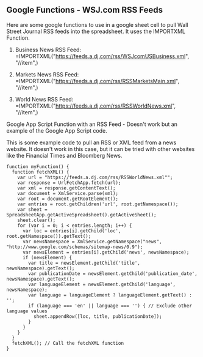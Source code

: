 
Google Functions - WSJ.com RSS Feeds
---

Here are some google functions to use in a google sheet cell to pull Wall Street Journal RSS feeds into the spreadsheet. It uses the IMPORTXML Function.

1. Business News RSS Feed:  =IMPORTXML("https://feeds.a.dj.com/rss/WSJcomUSBusiness.xml", "//item",)

2. Markets News RSS Feed: =IMPORTXML("https://feeds.a.dj.com/rss/RSSMarketsMain.xml", "//item",)

3. World News RSS Feed: =IMPORTXML("https://feeds.a.dj.com/rss/RSSWorldNews.xml", "//item",)


Google App Script Function with an RSS Feed - Doesn't work but an example of the Google App Script code. 

This is some example code to pull an RSS or XML feed from a news website. It doesn't work in this case, but it can be tried with other websites like the Financial Times and Bloomberg News.


    function myFunction() {
      function fetchXML() {
        var url = "https://feeds.a.dj.com/rss/RSSWorldNews.xml"";
        var response = UrlFetchApp.fetch(url);
        var xml = response.getContentText();
        var document = XmlService.parse(xml);
        var root = document.getRootElement();
        var entries = root.getChildren('url', root.getNamespace());
        var sheet = SpreadsheetApp.getActiveSpreadsheet().getActiveSheet();
        sheet.clear();
        for (var i = 0; i < entries.length; i++) {
          var loc = entries[i].getChild('loc', root.getNamespace()).getText();
          var newsNamespace = XmlService.getNamespace("news", "http://www.google.com/schemas/sitemap-news/0.9");
          var newsElement = entries[i].getChild('news', newsNamespace);
          if (newsElement) {
            var title = newsElement.getChild('title', newsNamespace).getText();
            var publicationDate = newsElement.getChild('publication_date', newsNamespace).getText();
            var languageElement = newsElement.getChild('language', newsNamespace);
            var language = languageElement ? languageElement.getText() : '';
            if (language === 'en' || language === '') { // Exclude other language values
              sheet.appendRow([loc, title, publicationDate]);
            }
          }
        }
      }
      fetchXML(); // Call the fetchXML function
    }



